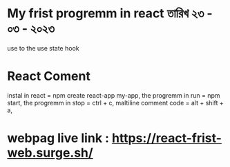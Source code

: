 # My frist progremm in react তারিখ ২৩ - ০৩ - ২০২৩
use to the use state hook
# React Coment 
instal in react = npm create react-app my-app, 
the progremm in run = npm start, 
the progremm in stop = ctrl + c, 
maltiline comment code = alt + shift + a, 
# webpag live link : https://react-frist-web.surge.sh/
